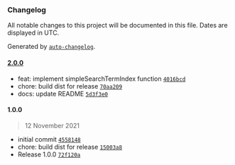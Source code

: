 ### Changelog

All notable changes to this project will be documented in this file. Dates are displayed in UTC.

Generated by [`auto-changelog`](https://github.com/CookPete/auto-changelog).

#### [2.0.0](https://github.com/simplyhexagonal/simple-strings/compare/1.0.0...2.0.0)

- feat: implement simpleSearchTermIndex function [`4016bcd`](https://github.com/simplyhexagonal/simple-strings/commit/4016bcd69a5b1e1727e237821892bc8d5d6a4e82)
- chore: build dist for release [`70aa209`](https://github.com/simplyhexagonal/simple-strings/commit/70aa209287d577e4d00fa15facdc841203b7c85e)
- docs: update README [`5d3f3e0`](https://github.com/simplyhexagonal/simple-strings/commit/5d3f3e07a51d5eca649fb51c8d4f2d715ec6e4b7)

#### 1.0.0

> 12 November 2021

- initial commit [`4558148`](https://github.com/simplyhexagonal/simple-strings/commit/4558148f702f8438b242ce91da5d36697ce825cf)
- chore: build dist for release [`15003a8`](https://github.com/simplyhexagonal/simple-strings/commit/15003a877c1806f94f548b6d54e2e358644eca79)
- Release 1.0.0 [`72f120a`](https://github.com/simplyhexagonal/simple-strings/commit/72f120aff6699e4967abb5f75414d749cb3e7a1a)
